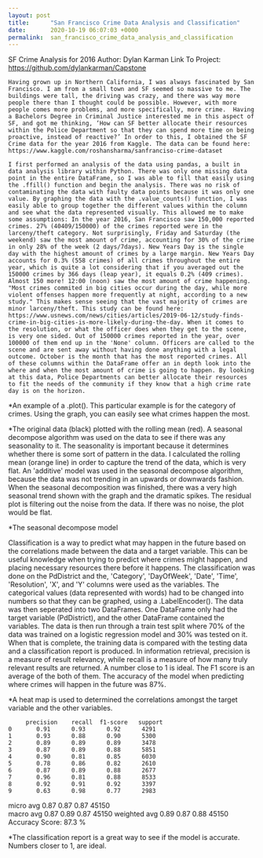 ```yaml
---
layout: post
title:      "San Francisco Crime Data Analysis and Classification"
date:       2020-10-19 06:07:03 +0000
permalink:  san_francisco_crime_data_analysis_and_classification
---
```


SF Crime Analysis for 2016
Author: Dylan Karman
Link To Project: https://github.com/dylankarman/Capstone

	Having grown up in Northern California, I was always fascinated by San Francisco. I am from a small town and SF seemed so massive to me. The buildings were tall, the driving was crazy, and there was way more people there than I thought could be possible. However, with more people comes more problems, and more specifically, more crime.  Having a Bachelors Degree in Criminal Justice interested me in this aspect of SF, and got me thinking, ‘How can SF better allocate their resources within the Police Department so that they can spend more time on being proactive, instead of reactive?’ In order to this, I obtained the SF Crime data for the year 2016 from Kaggle. The data can be found here: https://www.kaggle.com/roshansharma/sanfranciso-crime-dataset

	I first performed an analysis of the data using pandas, a built in data analysis library within Python. There was only one missing data point in the entire DataFrame, so I was able to fill that easily using the .ffill() function and begin the analysis. There was no risk of contaminating the data with faulty data points because it was only one value. By graphing the data with the .value_counts() function, I was easily able to group together the different values within the column and see what the data represented visually. This allowed me to make some assumptions: In the year 2016, San Francisco saw 150,000 reported crimes. 27% (40409/150000) of the crimes reported were in the larceny/theft category. Not surprisingly, Friday and Saturday (the weekend) saw the most amount of crime, accounting for 30% of the crime in only 28% of the week (2 days/7days). New Years Day is the single day with the highest amount of crimes by a large margin. New Years Day accounts for 0.3% (558 crimes) of all crimes throughout the entire year, which is quite a lot considering that if you averaged out the 150000 crimes by 366 days (leap year), it equals 0.2% (409 crimes). Almost 150 more! 12:00 (noon) saw the most amount of crime happening. "Most crimes commited in big cities occur during the day, while more violent offenses happen more frequently at night, according to a new study." This makes sense seeing that the vast majority of crimes are minor larceny/theft. This study can be found here: https://www.usnews.com/news/cities/articles/2019-06-12/study-finds-crime-in-big-cities-is-more-likely-during-the-day. When it comes to the resolution, or what the officer does when they get to the scene, is very one sided. Out of 150000 crimes reported in the year, over 100000 of them end up in the 'None' column. Officers are called to the scene and are sent away without having done anything with a legal outcome. October is the month that has the most reported crimes. All of these columns within the DataFrame offer an in depth look into the where and when the most amount of crime is going to happen. By looking at this data, Police Departments can better allocate their resources to fit the needs of the community if they know that a high crime rate day is on the horizon.
 
*An example of a .plot(). This particular example is for the category of crimes. Using the graph, you can easily see what crimes happen the most. 
 
*The original data (black) plotted with the rolling mean (red). 
A seasonal decompose algorithm was used on the data to see if there was any seasonality to it. The seasonality is important because it determines whether there is some sort of pattern in the data. I calculated the rolling mean (orange line) in order to capture the trend of the data, which is very flat. An 'additive' model was used in the seasonal decompose algorithm, because the data was not trending in an upwards or downwards fashion. When the seasonal decomposition was finished, there was a very high seasonal trend shown with the graph and the dramatic spikes. The residual plot is filtering out the noise from the data. If there was no noise, the plot would be flat.
 
*The seasonal decompose model

Classification is a way to predict what may happen in the future based on the correlations made between the data and a target variable. This can be useful knowledge when trying to predict where crimes might happen, and placing necessary resources there before it happens. The classification was done on the PdDistrict and the, 'Category', 'DayOfWeek', 'Date', 'Time', 'Resolution', 'X', and 'Y' columns were used as the variables. The categorical values (data represented with words) had to be changed into numbers so that they can be graphed, using a .LabelEncoder(). The data was then seperated into two DataFrames. One DataFrame only had the target variable (PdDistrict), and the other DataFrame contained the variables. The data is then run through a train test split where 70% of the data was trained on a logistic regression model and 30% was tested on it. When that is complete, the training data is compared with the testing data and a classification report is produced. In information retrieval, precision is a measure of result relevancy, while recall is a measure of how many truly relevant results are returned. A number close to 1 is ideal. The F1 score is an average of the both of them.  The accuracy of the model when predicting where crimes will happen in the future was 87%. 

*A heat map is used to determined the correlations amongst the target variable and the other variables.


  	     precision    recall  f1-score   support             
	0       0.91      0.93      0.92      4291            
	1       0.93      0.88      0.90      5300            
	2       0.89      0.89      0.89      3478            
	3       0.87      0.89      0.88      5851            
	4       0.90      0.81      0.85      6030            
	5       0.78      0.86      0.82      2610            
	6       0.87      0.89      0.88      2677            
	7       0.96      0.81      0.88      8533            
	8       0.92      0.91      0.92      3397            
	9       0.63      0.98      0.77      2983     
micro avg        0.87      0.87      0.87     45150    
macro avg       0.87      0.89      0.87     45150 
weighted avg  0.89      0.87      0.88     45150  
Accuracy Score: 87.3 %

*The classification report is a great way to see if the model is accurate. Numbers closer to 1, are ideal.

